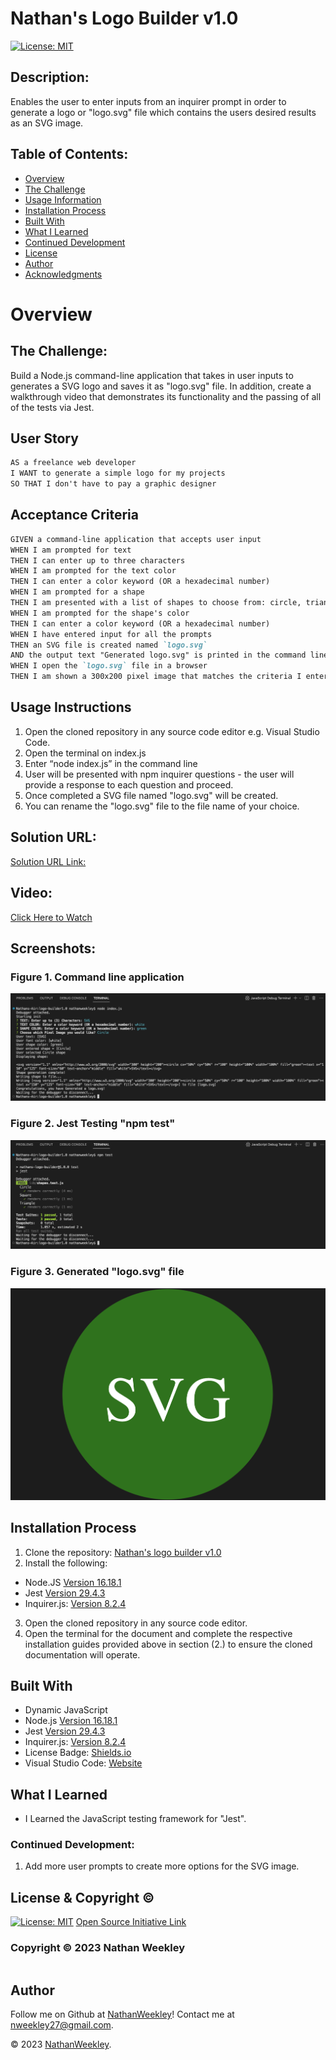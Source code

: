 # Nathan's Logo Builder v1.0

[![License: MIT](https://img.shields.io/badge/License-MIT-yellow.svg)](https://opensource.org/licenses/MIT)
  
## Description:
Enables the user to enter inputs from an inquirer prompt in order to generate a logo or "logo.svg" file which contains the users desired results as an SVG image.

## Table of Contents:
- [Overview](#Overview)
- [The Challenge](#The-Challenge)
- [Usage Information](#Usage-Information)
- [Installation Process](#Installation-Process)
- [Built With](#Built-With)
- [What I Learned](#What-I-Learned)
- [Continued Development](#Continued-Development)
- [License](#License)
- [Author](#Author)
- [Acknowledgments](#Acknowledgments)

# Overview

## The Challenge:
Build a Node.js command-line application that takes in user inputs to generates a SVG logo and saves it as "logo.svg" file. In addition, create a walkthrough video that demonstrates its functionality and the passing of all of the tests via Jest.


## User Story
```md
AS a freelance web developer
I WANT to generate a simple logo for my projects
SO THAT I don't have to pay a graphic designer
```

## Acceptance Criteria
```md
GIVEN a command-line application that accepts user input
WHEN I am prompted for text
THEN I can enter up to three characters
WHEN I am prompted for the text color
THEN I can enter a color keyword (OR a hexadecimal number)
WHEN I am prompted for a shape
THEN I am presented with a list of shapes to choose from: circle, triangle, and square
WHEN I am prompted for the shape's color
THEN I can enter a color keyword (OR a hexadecimal number)
WHEN I have entered input for all the prompts
THEN an SVG file is created named `logo.svg`
AND the output text "Generated logo.svg" is printed in the command line
WHEN I open the `logo.svg` file in a browser
THEN I am shown a 300x200 pixel image that matches the criteria I entered
```

## Usage Instructions
1. Open the cloned repository in any source code editor e.g. Visual Studio Code.
2. Open the terminal on index.js
3. Enter “node index.js” in the command line
4. User will be presented with npm inquirer questions - the user will provide a response to each question and proceed.
5. Once completed a SVG file named "logo.svg" will be created.
6. You can rename the "logo.svg" file to the file name of your choice.

## Solution URL:
[Solution URL Link:](https://Nweekley84.github.io/logo-builder1.0)

## Video:
[Click Here to Watch]()

## Screenshots:
### Figure 1. Command line application
![](./images/svg-logo-maker.png) 
### Figure 2. Jest Testing "npm test"
![](./images/jest-test.png)
### Figure 3. Generated "logo.svg" file
![](./images/generated-logo.svg.png)

## Installation Process
1. Clone the repository: [Nathan's logo builder v1.0](https://Nweekley84.github.io/logo-builder1.0)
2. Install the following: 
- Node.JS [Version 16.18.1](https://nodejs.org/en/blog/release/v16.18.1/)
- Jest [Version 29.4.3](https://www.npmjs.com/package/jest)
- Inquirer.js: [Version 8.2.4](https://www.npmjs.com/package/inquirer/v/8.2.4)
3. Open the cloned repository in any source code editor.
4. Open the terminal for the document and complete the respective installation guides provided above in section (2.) to ensure the cloned documentation will operate.

## Built With
- Dynamic JavaScript
- Node.js [Version 16.18.1](https://nodejs.org/en/blog/release/v16.18.1/)
- Jest [Version 29.4.3](https://www.npmjs.com/package/jest)
- Inquirer.js: [Version 8.2.4](https://www.npmjs.com/package/inquirer/v/8.2.4)
- License Badge: [Shields.io](https://shields.io/)
- Visual Studio Code: [Website](https://code.visualstudio.com/)

## What I Learned
- I Learned the JavaScript testing framework for "Jest".
### Continued Development:
1. Add more user prompts to create more options for the SVG image.
## License & Copyright ©
  
[![License: MIT](https://img.shields.io/badge/License-MIT-yellow.svg)](https://opensource.org/licenses/MIT) [Open Source Initiative Link](https://opensource.org/licenses/MIT)

### Copyright © 2023 Nathan Weekley
```md
```

  
## Author

Follow me on Github at [NathanWeekley](https://github.com/Nweekley84)! Contact me at [nweekley27@gmail.com](nweekley27@gmail.com).

© 2023 [NathanWeekley](https://github.com/Nweekley84).